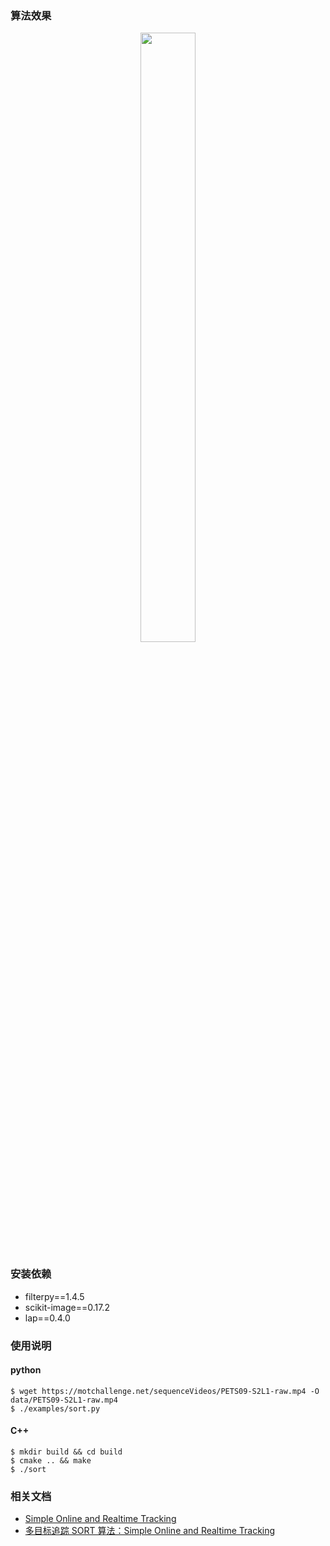 ### 算法效果

<p align="center">
    <img width="50%" src="https://user-images.githubusercontent.com/30433053/129135245-98644c75-9672-4bbf-832c-be6dc9dfea59.png" style="max-width:35%;">
</p>

### 安装依赖

- filterpy==1.4.5
- scikit-image==0.17.2
- lap==0.4.0


### 使用说明

#### python 

```bashrc
$ wget https://motchallenge.net/sequenceVideos/PETS09-S2L1-raw.mp4 -O data/PETS09-S2L1-raw.mp4
$ ./examples/sort.py
```

#### C++

```bashrc
$ mkdir build && cd build
$ cmake .. && make
$ ./sort
```


### 相关文档

- [Simple Online and Realtime Tracking](https://arxiv.org/abs/1602.00763)
- [多目标追踪 SORT 算法：Simple Online and Realtime Tracking
](https://yunyang1994.gitee.io/2021/08/14/多目标追踪SORT算法-Simple-Online-and-Realtime-Tracking/)
